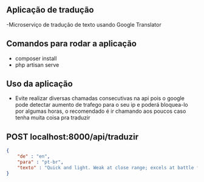 ## Aplicação de tradução
-Microserviço de tradução de texto usando Google Translator

## Comandos para rodar a aplicação
- composer install
- php artisan serve

## Uso da aplicação
- Evite realizar diversas chamadas consecutivas na api pois o google pode detectar aumento de trafego para o seu ip e poderá bloquea-lo por algumas horas, o recomendado é ir chamando aos poucos caso tenha muita coisa pra traduzir

## POST localhost:8000/api/traduzir

```json
{
    "de" : "en",
    "para" : "pt-br",
    "texto" : "Quick and light. Weak at close range; excels at battle from distance"
}
